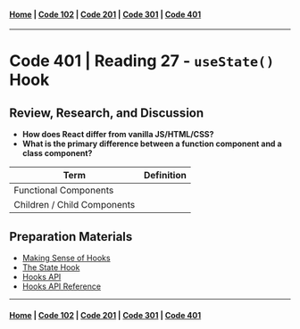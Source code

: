 #### [Home](../README.md) | [Code 102](../102main.md) | [Code 201](../201main.md) | [Code 301](../301main.md) | [Code 401](../401main.md)

---

# Code 401 | Reading 27 - `useState()` Hook

## Review, Research, and Discussion

-   **How does React differ from vanilla JS/HTML/CSS?**
-   **What is the primary difference between a function component and a class component?**

| Term                        | Definition |
| --------------------------- | ---------- |
| Functional Components       |            |
| Children / Child Components |            |

## Preparation Materials

-   [Making Sense of Hooks](https://medium.com/@dan_abramov/making-sense-of-react-hooks-fdbde8803889)
-   [The State Hook](https://reactjs.org/docs/hooks-state.html)
-   [Hooks API](https://reactjs.org/docs/hooks-overview.html)
-   [Hooks API Reference](https://reactjs.org/docs/hooks-reference.html)

---

#### [Home](../README.md) | [Code 102](../102main.md) | [Code 201](../201main.md) | [Code 301](../301main.md) | [Code 401](../401main.md)
